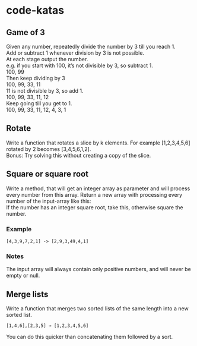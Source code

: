 # code-katas

## Game of 3
Given any number, repeatedly divide the number by 3 till you reach 1.   
Add or subtract 1 whenever division by 3 is not possible.  
At each stage output the number.  
e.g. if you start with 100, it’s not divisible by 3, so subtract 1.  
100, 99  
Then keep dividing by 3  
100, 99, 33, 11  
11 is not divisible by 3, so add 1.  
100, 99, 33, 11, 12  
Keep going till you get to 1.  
100, 99, 33, 11, 12, 4, 3, 1  

## Rotate
Write a function that rotates a slice by k elements. For example [1,2,3,4,5,6] rotated by 2 becomes [3,4,5,6,1,2].  
Bonus: Try solving this without creating a copy of the slice.  

## Square or square root
Write a method, that will get an integer array as parameter and will process every number from this array.
Return a new array with processing every number of the input-array like this:  
If the number has an integer square root, take this, otherwise square the number.  

### Example
`[4,3,9,7,2,1] -> [2,9,3,49,4,1]`

### Notes
The input array will always contain only positive numbers, and will never be empty or null.

## Merge lists
Write a function that merges two sorted lists of the same length into a new sorted list.

`[1,4,6],[2,3,5] → [1,2,3,4,5,6]`

You can do this quicker than concatenating them followed by a sort.